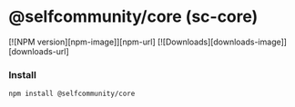@selfcommunity/core (sc-core)
=============

[![NPM version][npm-image]][npm-url]
[![Downloads][downloads-image]][downloads-url]

### Install

`npm install @selfcommunity/core`

